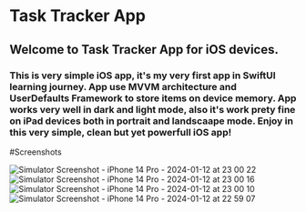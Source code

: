 # Task Tracker App

## Welcome to Task Tracker App for iOS devices. 

### This is very simple iOS app, it's my very first app in SwiftUI learning journey. App use MVVM architecture and UserDefaults Framework to store items on device memory. App works very well in dark and light mode, also it's work prety fine on iPad devices both in portrait and landscaape mode. Enjoy in this very simple, clean but yet powerfull iOS app!

#Screenshots

![Simulator Screenshot - iPhone 14 Pro - 2024-01-12 at 23 00 22](https://github.com/milenkovicdev/TaskTracker/assets/153915818/d35ad6ec-96d6-4a3f-8ffe-d20195d546bc)
![Simulator Screenshot - iPhone 14 Pro - 2024-01-12 at 23 00 16](https://github.com/milenkovicdev/TaskTracker/assets/153915818/47ba355c-0f45-447c-8c10-0f17f1f2656c)
![Simulator Screenshot - iPhone 14 Pro - 2024-01-12 at 23 00 10](https://github.com/milenkovicdev/TaskTracker/assets/153915818/5c71e776-192e-4623-8691-e85a1d412dd6)
![Simulator Screenshot - iPhone 14 Pro - 2024-01-12 at 22 59 07](https://github.com/milenkovicdev/TaskTracker/assets/153915818/5435c05c-ec82-4fd8-9979-305e3165b519)
